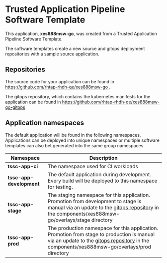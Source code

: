 # Trusted Application Pipeline Software Template

This application, **xes888msw-go**, was created from a Trusted Application Pipeline Software Template.

The software templates create a new source and gitops deployment repositories with a sample source application. 

## Repositories

The source code for your application can be found in [https://github.com/rhtap-rhdh-qe/xes888msw-go ](https://github.com/rhtap-rhdh-qe/xes888msw-go ).
 
The gitops repository, which contains the kubernetes manifests for the application can be found in 
[https://github.com/rhtap-rhdh-qe/xes888msw-go-gitops ](https://github.com/rhtap-rhdh-qe/xes888msw-go-gitops ) 

## Application namespaces 

The default application will be found in the following namespaces. Applications can be deployed into unique namespaces or multiple software templates can also bet generated into the same group namespaces.  

|  Namespace   |  Description   |  
| -------- | -------- |
| **tssc-app-ci** | The namespace used for CI workloads |
| **tssc-app-development** | The default application during development. Every build will be deployed to this namespace for testing. |
| **tssc-app-stage** | The staging namespace for this application. Promotion from development to stage is manual via an update to the [gitops repository](https://github.com/rhtap-rhdh-qe/xes888msw-go-gitops ) in the components/xes888msw-go/overlays/stage directory |
| **tssc-app-prod** | The production namespace for this application. Promotion from stage to production is manual via an update to the [gitops repository](https://github.com/rhtap-rhdh-qe/xes888msw-go-gitops ) in the components/xes888msw-go/overlays/prod directory |